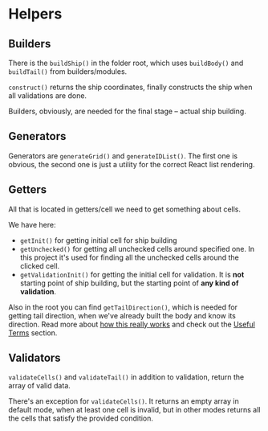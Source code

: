 # Helpers

## Builders
There is the `buildShip()` in the folder root, which uses `buildBody()` and `buildTail()` from builders/modules.

`construct()` returns the ship coordinates, finally constructs the ship when all validations are done.

Builders, obviously, are needed for the final stage – actual ship building.

## Generators
Generators are `generateGrid()` and `generateIDList()`. The first one is obvious, the second one is just a utility for the correct React list rendering.

## Getters
All that is located in getters/cell we need to get something about cells.

We have here:
* `getInit()` for getting initial cell for ship building
* `getUnchecked()` for getting all unchecked cells around specified one. In this project it's used for finding all the unchecked cells around the clicked cell.
* `getValidationInit()` for getting the initial cell for validation. It is **not** starting point of ship building, but the starting point of **any kind of validation**.

Also in the root you can find `getTailDirection()`, which is needed for getting tail direction, when we've already built the body and know its direction. Read more about [how this really works](how-this-really-works.md) and check out the [Useful Terms](useful-terms.md) section.

## Validators
`validateCells()` and `validateTail()` in addition to validation, return the array of valid data.

There's an exception for `validateCells()`. It returns an empty array in default mode, when at least one cell is invalid, but in other modes returns all the cells that satisfy the provided condition.
